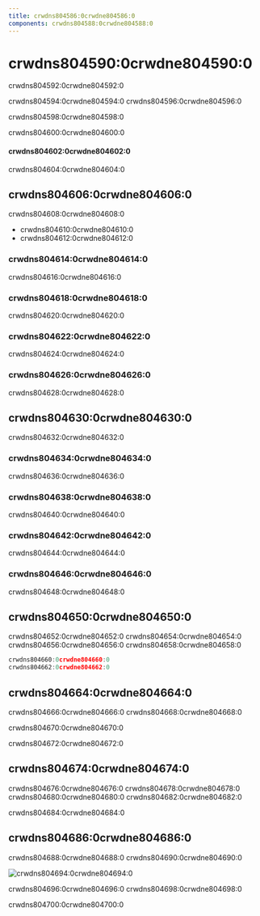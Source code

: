 ```yaml
---
title: crwdns804586:0crwdne804586:0
components: crwdns804588:0crwdne804588:0
---
```

# crwdns804590:0crwdne804590:0

<p class="description">crwdns804592:0crwdne804592:0</p>

crwdns804594:0crwdne804594:0 crwdns804596:0crwdne804596:0

crwdns804598:0crwdne804598:0

crwdns804600:0crwdne804600:0

#### crwdns804602:0crwdne804602:0

crwdns804604:0crwdne804604:0

## crwdns804606:0crwdne804606:0

crwdns804608:0crwdne804608:0

- crwdns804610:0crwdne804610:0
- crwdns804612:0crwdne804612:0

### crwdns804614:0crwdne804614:0

crwdns804616:0crwdne804616:0

### crwdns804618:0crwdne804618:0

crwdns804620:0crwdne804620:0

### crwdns804622:0crwdne804622:0

crwdns804624:0crwdne804624:0

### crwdns804626:0crwdne804626:0

crwdns804628:0crwdne804628:0

## crwdns804630:0crwdne804630:0

crwdns804632:0crwdne804632:0

### crwdns804634:0crwdne804634:0

crwdns804636:0crwdne804636:0

### crwdns804638:0crwdne804638:0

crwdns804640:0crwdne804640:0

### crwdns804642:0crwdne804642:0

crwdns804644:0crwdne804644:0

### crwdns804646:0crwdne804646:0

crwdns804648:0crwdne804648:0

## crwdns804650:0crwdne804650:0

crwdns804652:0crwdne804652:0 crwdns804654:0crwdne804654:0 crwdns804656:0crwdne804656:0 crwdns804658:0crwdne804658:0

```jsx
crwdns804660:0crwdne804660:0
crwdns804662:0crwdne804662:0
```

## crwdns804664:0crwdne804664:0

crwdns804666:0crwdne804666:0 crwdns804668:0crwdne804668:0

crwdns804670:0crwdne804670:0

crwdns804672:0crwdne804672:0

## crwdns804674:0crwdne804674:0

crwdns804676:0crwdne804676:0 crwdns804678:0crwdne804678:0 crwdns804680:0crwdne804680:0 crwdns804682:0crwdne804682:0

crwdns804684:0crwdne804684:0

## crwdns804686:0crwdne804686:0

crwdns804688:0crwdne804688:0 crwdns804690:0crwdne804690:0

![crwdns804694:0crwdne804694:0](crwdns804692:0crwdne804692:0)

crwdns804696:0crwdne804696:0 crwdns804698:0crwdne804698:0

crwdns804700:0crwdne804700:0